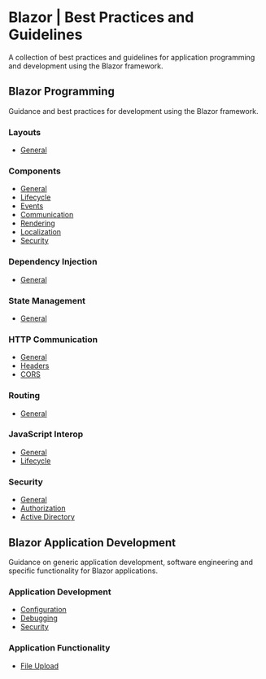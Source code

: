 # Blazor | Best Practices and Guidelines

A collection of best practices and guidelines for application programming and development using the Blazor framework.

## Blazor Programming

Guidance and best practices for development using the Blazor framework.

### Layouts

- [General](https://github.com/sfvicente/BlazorStyleGuide/blob/master/Docs/Layouts/Layouts-General.md)

### Components

- [General](https://github.com/sfvicente/BlazorStyleGuide/blob/master/Docs/Components/Components-General.md)
- [Lifecycle](https://github.com/sfvicente/BlazorStyleGuide/blob/master/Docs/Components/Components-Lifecycle.md)
- [Events](https://github.com/sfvicente/BlazorStyleGuide/blob/master/Docs/Components/Components-Events.md)
- [Communication](https://github.com/sfvicente/BlazorStyleGuide/blob/master/Docs/Components/Components-Communication.md)
- [Rendering](https://github.com/sfvicente/BlazorStyleGuide/blob/master/Docs/Components/Components-Rendering.md)
- [Localization](https://github.com/sfvicente/BlazorStyleGuide/blob/master/Docs/Components/Components-Localization.md)
- [Security](https://github.com/sfvicente/BlazorStyleGuide/blob/master/Docs/Components/Components-Security.md)

### Dependency Injection

- [General](https://github.com/sfvicente/BlazorStyleGuide/blob/master/Docs/DependencyInjection/DependencyInjection-General.md)
 
### State Management

- [General](https://github.com/sfvicente/BlazorStyleGuide/blob/master/Docs/StateManagement/StateManagement-General.md)

### HTTP Communication

- [General](https://github.com/sfvicente/BlazorStyleGuide/blob/master/Docs/HttpCommunication/HttpCommunication-General.md)
- [Headers](https://github.com/sfvicente/BlazorStyleGuide/blob/master/Docs/HttpCommunication/HttpCommunication-Headers.md)
- [CORS](https://github.com/sfvicente/BlazorStyleGuide/blob/master/Docs/HttpCommunication/HttpCommunication-Cors.md)

### Routing

- [General](https://github.com/sfvicente/BlazorStyleGuide/blob/master/Docs/Routing/Routing-General.md)

### JavaScript Interop

- [General](https://github.com/sfvicente/BlazorStyleGuide/blob/master/Docs/JavaScriptInterop/JavaScriptInterop-General.md)
- [Lifecycle](https://github.com/sfvicente/BlazorStyleGuide/blob/master/Docs/JavaScriptInterop/JavaScriptInterop-Lifecycle.md)

### Security

- [General](https://github.com/sfvicente/BlazorStyleGuide/blob/master/Docs/Security/Security-General.md)
- [Authorization](https://github.com/sfvicente/BlazorStyleGuide/blob/master/Docs/Security/Security-Authorization.md)
- [Active Directory](https://github.com/sfvicente/BlazorStyleGuide/blob/master/Docs/Security/Security-ActiveDirectory.md)


## Blazor Application Development

Guidance on generic application development, software engineering and specific functionality for Blazor applications.

### Application Development

- [Configuration](https://github.com/sfvicente/BlazorStyleGuide/blob/master/Docs/ApplicationDevelopment/ApplicationDevelopment-Configuration.md)
- [Debugging](https://github.com/sfvicente/BlazorStyleGuide/blob/master/Docs/ApplicationDevelopment/ApplicationDevelopment-Debugging.md)
- [Security](https://github.com/sfvicente/BlazorStyleGuide/blob/master/Docs/ApplicationDevelopment/ApplicationDevelopment-Security.md)

### Application Functionality

- [File Upload](https://github.com/sfvicente/BlazorStyleGuide/blob/master/Docs/ApplicationFunctionality/ApplicationFunctionality-FileUpload.md)
